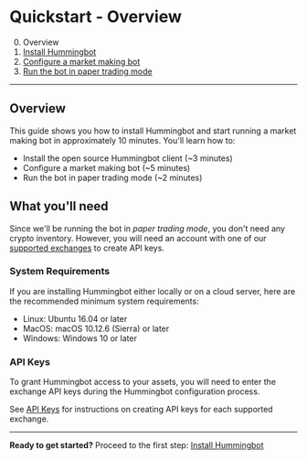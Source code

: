 # Quickstart - Overview

0. Overview
1. [Install Hummingbot](install)
2. [Configure a market making bot](configure)
3. [Run the bot in paper trading mode](run-bot)

---

## Overview

This guide shows you how to install Hummingbot and start running a market making bot in approximately 10 minutes. You'll learn how to:

* Install the open source Hummingbot client (~3 minutes)
* Configure a market making bot (~5 minutes)
* Run the bot in paper trading mode (~2 minutes)

## What you'll need

Since we'll be running the bot in *paper trading mode*, you don't need any crypto inventory. However, you will need an account with one of our [supported exchanges](/connectors) to create API keys.

### System Requirements

If you are installing Hummingbot either locally or on a cloud server, here are the recommended minimum system requirements:

* Linux: Ubuntu 16.04 or later
* MacOS: macOS 10.12.6 (Sierra) or later
* Windows: Windows 10 or later

<!-- ### Inventory

Hummingbot is trading software that uses your own crypto assets. You will need inventory available on each exchange where you want to run a bot.

Remember that you need inventory of both the **base asset** (the asset that you are buying and selling) and the **quote asset** (the asset that you exchange for it). For example, if you are making a market in a `BTC/USDT` trading pair, you'll need some `BTC` and `USDT`. -->

### API Keys

To grant Hummingbot access to your assets, you will need to enter the exchange API keys during the Hummingbot configuration process. 

See [API Keys](/installation/api-keys) for instructions on creating API keys for each supported exchange.

---

**Ready to get started?** Proceed to the first step: [Install Hummingbot](install)
